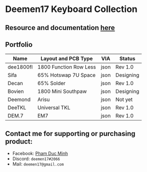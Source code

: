 # Deemen17 Keyboard Collection

## Resource and documentation [here](https://github.com/Deemen17/Deemen17_PCB_Collection)

## Portfolio
|   Name    | Layout and PCB Type       |  VIA  | Status        |
|--------   |--------                   |------ |-------        |
| dee1800fl | 1800 Function Row Less    | json  | Rev 1.0       |
| Sifa      | 65% Hotswap 7U Space      | json  | Designing     | 
| Decan     | 65% Solder                | json  | Rev 1.0       | 
| Bovien    | 1800 Mini Southpaw        | json  | Designing     |
| Deemond   | Arisu                     | json  | Not yet       |
| DeeTKL    | Universal TKL             | json  | Rev 1.0       |
| DEM.7     | EM7                       | json  | Rev 1.0       |

## Contact me for supporting or purchasing product: 
* Facebook: [Pham Duc Minh](https://www.facebook.com/minhsat02)
* Discord: `deemen17#2066`
* Mail: `deemen17@gmail.com`